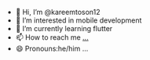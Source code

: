 - 👋 Hi, I’m @kareemtoson12
- 👀 I’m interested in mobile development
- 🌱 I’m currently learning flutter
- 📫 How to reach me [...](https://www.linkedin.com/in/karim-toson-76379424b/)
- 😄 Pronouns:he/him ...


<!---
kareemtoson12/kareemtoson12 is a ✨ special ✨ repository because its `README.md` (this file) appears on your GitHub profile.
You can click the Preview link to take a look at your changes.
--->
